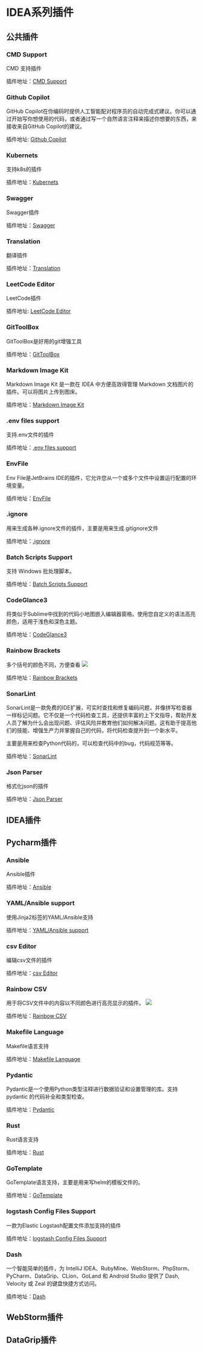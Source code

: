 # IDEA系列插件

## 公共插件

### CMD Support

CMD 支持插件

插件地址：[CMD Support](https://plugins.jetbrains.com/plugin/5834-cmd-support)


### Github Copilot
GitHub Copilot在你编码时提供人工智能配对程序员的自动完成式建议。你可以通过开始写你想使用的代码，或者通过写一个自然语言注释来描述你想要的东西，来接收来自GitHub Copilot的建议。

插件地址: [Github Copilot](https://plugins.jetbrains.com/plugin/17718-github-copilot)


### Kubernets
支持k8s的插件

插件地址：[Kubernets](https://plugins.jetbrains.com/plugin/10485-kubernetes)

### Swagger

Swagger插件

插件地址：[Swagger](https://plugins.jetbrains.com/plugin/8347-swagger)


###  Translation
翻译插件

插件地址：[Translation](https://plugins.jetbrains.com/plugin/8579-translation)


### LeetCode Editor
LeetCode插件

插件地址: [LeetCode Editor](https://plugins.jetbrains.com/plugin/12132-leetcode-editor)

### GitToolBox
GitToolBox是好用的git增强工具

插件地址：[GitToolBox](https://plugins.jetbrains.com/plugin/7499-gittoolbox)

### Markdown Image Kit
Markdown Image Kit 是一款在 IDEA 中方便高效得管理 Markdown 文档图片的插件。可以将图片上传到图床。

插件地址：[Markdown Image Kit](https://plugins.jetbrains.com/plugin/12192-markdown-image-kit)

### .env files support
支持.env文件的插件

插件地址：[.env files support](https://plugins.jetbrains.com/plugin/9525--env-files-support)

### EnvFile
Env File是JetBrains IDE的插件，它允许您从一个或多个文件中设置运行配置的环境变量。

插件地址：[EnvFile](https://plugins.jetbrains.com/plugin/7861-envfile)

### .ignore
用来生成各种.ignore文件的插件，主要是用来生成.gitignore文件

插件地址：[.ignore](https://plugins.jetbrains.com/plugin/7495--ignore)

### Batch Scripts Support
支持 Windows 批处理脚本。

插件地址：[Batch Scripts Support](https://plugins.jetbrains.com/plugin/265-batch-scripts-support)
### CodeGlance3
将类似于Sublime中找到的代码小地图嵌入编辑器窗格。使用您自定义的语法高亮颜色，适用于浅色和深色主题。

插件地址：[CodeGlance3](https://plugins.jetbrains.com/plugin/17017-codeglance3)

### Rainbow Brackets
多个括号的颜色不同，方便查看
![](https://danerlt-1258802437.cos.ap-chongqing.myqcloud.com/2023-05-08-RjXhxy.png)

插件地址：[Rainbow Brackets](https://plugins.jetbrains.com/plugin/10080-rainbow-brackets)

### SonarLint
SonarLint是一款免费的IDE扩展，可实时查找和修复编码问题，并像拼写检查器一样标记问题。它不仅是一个代码检查工具，还提供丰富的上下文指导，帮助开发人员了解为什么会出现问题、评估风险并教育他们如何解决问题。这有助于提高他们的技能、增强生产力并掌握自己的代码，将代码检查提升到一个新水平。

主要是用来检查Python代码的，可以检查代码中的bug，代码规范等等。

插件地址：[SonarLint](https://plugins.jetbrains.com/plugin/7973-sonarlint)

### Json Parser
格式化json的插件

插件地址：[Json Parser](https://plugins.jetbrains.com/plugin/14080-json-parser)

## IDEA插件

## Pycharm插件
### Ansible
Ansible插件

插件地址：[Ansible](https://plugins.jetbrains.com/plugin/14893-ansible)

### YAML/Ansible support
使用Jinja2标签的YAML/Ansible支持

插件地址：[YAML/Ansible support](https://plugins.jetbrains.com/plugin/7792-yaml-ansible-support)

### csv Editor
编辑csv文件的插件

插件地址：[csv Editor](https://plugins.jetbrains.com/plugin/10037-csv-editor)

### Rainbow CSV
用于将CSV文件中的内容以不同颜色进行高亮显示的插件。
![](https://danerlt-1258802437.cos.ap-chongqing.myqcloud.com/2023-05-08-Frr9Jx.png)

插件地址：[Rainbow CSV](https://plugins.jetbrains.com/plugin/12886-rainbow-csv)

### Makefile Language
Makefile语言支持

插件地址：[Makefile Language](https://plugins.jetbrains.com/plugin/9333-makefile-language)

### Pydantic
Pydantic是一个使用Python类型注释进行数据验证和设置管理的库。支持 pydantic 的代码补全和类型检查。

插件地址：[Pydantic](https://plugins.jetbrains.com/plugin/12861-pydantic)

### Rust
Rust语言支持

插件地址：[Rust](https://plugins.jetbrains.com/plugin/8182-rust)

### GoTemplate
GoTemplate语言支持，主要是用来写helm的模板文件的。

插件地址：[GoTemplate](https://plugins.jetbrains.com/plugin/10581-go-template)

### logstash Config Files Support
一款为Elastic Logstash配置文件添加支持的插件

插件地址：[logstash Config Files Support](https://plugins.jetbrains.com/plugin/12373-logstash-config-files-support)
### Dash
一个智能简单的插件，为 IntelliJ IDEA、RubyMine、WebStorm、PhpStorm、PyCharm、DataGrip、CLion、GoLand 和 Android Studio 提供了 Dash, Velocity 或 Zeal 的键盘快捷方式访问。

插件地址：[Dash](https://plugins.jetbrains.com/plugin/7351-dash)

## WebStorm插件

## DataGrip插件

